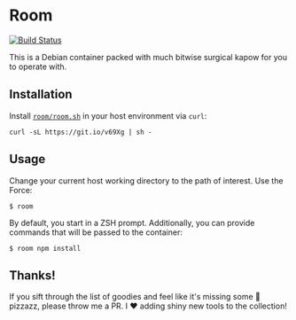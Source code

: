 # Room

[![Build Status][travis_badge]][travis]

This is a Debian container packed with much bitwise surgical kapow for you to
operate with.

## Installation

Install
[`room/room.sh`](https://raw.githubusercontent.com/langri-sha/room/master/room.sh)
in your host environment via `curl`:

```
curl -sL https://git.io/v69Xg | sh -
```

## Usage

Change your current host working directory to the path of interest. Use the
Force:

```
$ room
```

By default, you start in a ZSH prompt. Additionally, you can provide commands
that will be passed to the container:

```
$ room npm install
```

## Thanks!

If you sift through the list of goodies and feel like it's missing some
:lollipop: pizzazz, please throw me a PR. I :heart: adding shiny new tools to
the collection!

[travis_badge]: https://travis-ci.org/langri-sha/room.svg?branch=master
[travis]: https://travis-ci.org/langri-sha/room

